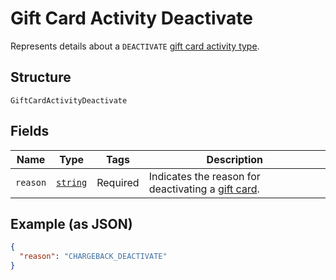 
# Gift Card Activity Deactivate

Represents details about a `DEACTIVATE` [gift card activity type](../models/gift-card-activity-type.md).

## Structure

`GiftCardActivityDeactivate`

## Fields

| Name | Type | Tags | Description |
|  --- | --- | --- | --- |
| `reason` | [`string`](../models/gift-card-activity-deactivate-reason.md) | Required | Indicates the reason for deactivating a [gift card](../models/gift-card.md). |

## Example (as JSON)

```json
{
  "reason": "CHARGEBACK_DEACTIVATE"
}
```

